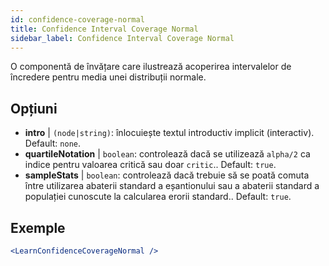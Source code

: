 ```yaml
---
id: confidence-coverage-normal
title: Confidence Interval Coverage Normal
sidebar_label: Confidence Interval Coverage Normal
---
```


O componentă de învățare care ilustrează acoperirea intervalelor de încredere pentru media unei distribuții normale.

## Opțiuni

* __intro__ | `(node|string)`: înlocuiește textul introductiv implicit (interactiv). Default: `none`.
* __quartileNotation__ | `boolean`: controlează dacă se utilizează `alpha/2` ca indice pentru valoarea critică sau doar `critic`.. Default: `true`.
* __sampleStats__ | `boolean`: controlează dacă trebuie să se poată comuta între utilizarea abaterii standard a eșantionului sau a abaterii standard a populației cunoscute la calcularea erorii standard.. Default: `true`.


## Exemple

```jsx live
<LearnConfidenceCoverageNormal />
```

